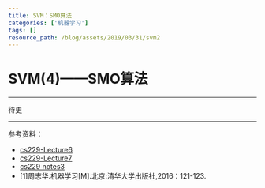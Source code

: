 ```yaml
---
title: SVM：SMO算法
categories: ['机器学习']
tags: []
resource_path: /blog/assets/2019/03/31/svm2
---
```


<script type="text/javascript" async src="https://cdn.mathjax.org/mathjax/latest/MathJax.js?config=TeX-MML-AM_CHTML"> </script>

SVM(4)——SMO算法
===

---

待更

---

参考资料：

* [cs229-Lecture6](https://www.youtube.com/watch?v=qyyJKd-zXRE&index=2&list=WL)
* [cs229-Lecture7](https://www.youtube.com/watch?v=s8B4A5ubw6c&list=WL&index=1)
* [cs229 notes3](http://cs229.stanford.edu/notes/cs229-notes3.pdf)
* [1]周志华.机器学习[M].北京:清华大学出版社,2016：121-123.